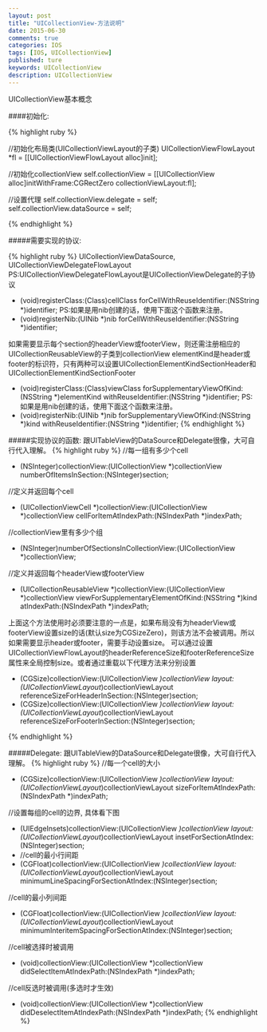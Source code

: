 ```yaml
---
layout: post
title: "UICollectionView-方法说明"
date: 2015-06-30
comments: true
categories: IOS
tags: [IOS, UICollectionView]
published: ture
keywords: UICollectionView
description: UICollectionView
---
```

UICollectionView基本概念



####初始化:

{% highlight ruby %}

//初始化布局类(UICollectionViewLayout的子类)
UICollectionViewFlowLayout *fl = [[UICollectionViewFlowLayout alloc]init];

//初始化collectionView
self.collectionView = [[UICollectionView alloc]initWithFrame:CGRectZero collectionViewLayout:fl];

//设置代理
self.collectionView.delegate = self;
self.collectionView.dataSource = self;

{% endhighlight %}


#####需要实现的协议:

{% highlight ruby %}
UICollectionViewDataSource, UICollectionViewDelegateFlowLayout
PS:UICollectionViewDelegateFlowLayout是UICollectionViewDelegate的子协议

- (void)registerClass:(Class)cellClass forCellWithReuseIdentifier:(NSString *)identifier;
PS:如果是用nib创建的话，使用下面这个函数来注册。
- (void)registerNib:(UINib *)nib forCellWithReuseIdentifier:(NSString *)identifier;

如果需要显示每个section的headerView或footerView，则还需注册相应的UICollectionReusableView的子类到collectionView
elementKind是header或footer的标识符，只有两种可以设置UICollectionElementKindSectionHeader和UICollectionElementKindSectionFooter
- (void)registerClass:(Class)viewClass forSupplementaryViewOfKind:(NSString *)elementKind withReuseIdentifier:(NSString *)identifier;
PS:如果是用nib创建的话，使用下面这个函数来注册。
- (void)registerNib:(UINib *)nib forSupplementaryViewOfKind:(NSString *)kind withReuseIdentifier:(NSString *)identifier;
{% endhighlight %}

#####实现协议的函数:
跟UITableView的DataSource和Delegate很像，大可自行代入理解。
{% highlight ruby %}
//每一组有多少个cell
- (NSInteger)collectionView:(UICollectionView *)collectionView numberOfItemsInSection:(NSInteger)section;

//定义并返回每个cell
- (UICollectionViewCell *)collectionView:(UICollectionView *)collectionView cellForItemAtIndexPath:(NSIndexPath *)indexPath;

//collectionView里有多少个组
- (NSInteger)numberOfSectionsInCollectionView:(UICollectionView *)collectionView;

//定义并返回每个headerView或footerView
- (UICollectionReusableView *)collectionView:(UICollectionView *)collectionView viewForSupplementaryElementOfKind:(NSString *)kind atIndexPath:(NSIndexPath *)indexPath;

上面这个方法使用时必须要注意的一点是，如果布局没有为headerView或footerView设置size的话(默认size为CGSizeZero)，则该方法不会被调用。所以如果需要显示header或footer，需要手动设置size。
可以通过设置UICollectionViewFlowLayout的headerReferenceSize和footerReferenceSize属性来全局控制size。或者通过重载以下代理方法来分别设置
- (CGSize)collectionView:(UICollectionView *)collectionView layout:(UICollectionViewLayout*)collectionViewLayout referenceSizeForHeaderInSection:(NSInteger)section;
- (CGSize)collectionView:(UICollectionView *)collectionView layout:(UICollectionViewLayout*)collectionViewLayout referenceSizeForFooterInSection:(NSInteger)section;

{% endhighlight %}

#####Delegate:
跟UITableView的DataSource和Delegate很像，大可自行代入理解。
{% highlight ruby %}
//每一个cell的大小
- (CGSize)collectionView:(UICollectionView *)collectionView layout:(UICollectionViewLayout*)collectionViewLayout sizeForItemAtIndexPath:(NSIndexPath *)indexPath;

//设置每组的cell的边界, 具体看下图
- (UIEdgeInsets)collectionView:(UICollectionView *)collectionView layout:(UICollectionViewLayout*)collectionViewLayout insetForSectionAtIndex:(NSInteger)section;
- //cell的最小行间距
- (CGFloat)collectionView:(UICollectionView *)collectionView layout:(UICollectionViewLayout*)collectionViewLayout minimumLineSpacingForSectionAtIndex:(NSInteger)section;

//cell的最小列间距
- (CGFloat)collectionView:(UICollectionView *)collectionView layout:(UICollectionViewLayout*)collectionViewLayout minimumInteritemSpacingForSectionAtIndex:(NSInteger)section;

//cell被选择时被调用
- (void)collectionView:(UICollectionView *)collectionView didSelectItemAtIndexPath:(NSIndexPath *)indexPath;

//cell反选时被调用(多选时才生效)
- (void)collectionView:(UICollectionView *)collectionView didDeselectItemAtIndexPath:(NSIndexPath *)indexPath;
{% endhighlight %}
